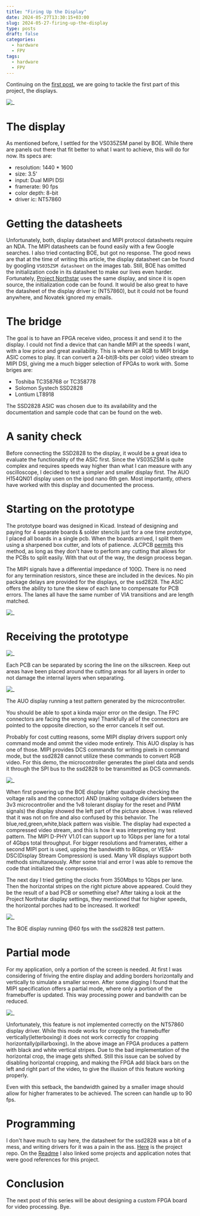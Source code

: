 ```yaml
---
title: "Firing Up the Display"
date: 2024-05-27T13:30:15+03:00
slug: 2024-05-27-firing-up-the-display
type: posts
draft: false
categories:
  - hardware
  - FPV
tags:
  - hardware
  - FPV
---
```


Continuing on the [first post](/posts/making-an-fpv-goggle-tick/), we are going to tackle the first part of this project, the displays. 

![_](/images/Firing-up-the-display/3.jpg)

# The display

As mentioned before, I settled for the VS035ZSM panel by BOE. While there are panels out there that fit better to what I want to achieve, this will do for now. Its specs are:

- resolution:   1440 * 1600
- size:         3.5'
- input:        Dual MIPI DSI
- framerate:    90 fps
- color depth:  8-bit
- driver ic:    NT57860

# Getting the datasheets

Unfortunately, both, display datasheet and MIPI protocol datasheets require an NDA. The MIPI datasheets can be found easily with a few Google searches. I also tried contacting BOE, but got no response. The good news are that at the time of writing this article, the display datasheet can be found by googling `VS035ZSM datasheet` on the images tab. Still, BOE has omitted the initialization code in its datasheet to make our lives even harder. Fortunately, [Project Northstar](https://www.projectnorthstar.org/) uses the same display, and since it is open source, the initialization code can be found. It would be also great to have the datasheet of the display driver ic (NT57860), but it could not be found anywhere, and Novatek ignored my emails. 

# The bridge

The goal is to have an FPGA receive video, process it and send it to the display. I could not find a device that can handle MIPI at the speeds I want, with a low price and great availability. This is where an RGB to MIPI bridge ASIC comes to play. It can convert a 24-bit(8-bits per color) video stream to MIPI DSI, giving me a much bigger selection of FPGAs to work with. Some briges are:
- Toshiba TC358768 or TC358778
- Solomon Systech SSD2828
- Lontium LT8918

The SSD2828 ASIC was chosen due to its availability and the documentation and sample code that can be found on the web.

# A sanity check

Before connecting the SSD2828 to the display, it would be a great idea to evaluate the functionality of the ASIC first. Since the VS035ZSM is quite complex and requires speeds way higher than what I can measure with any oscilloscope, I decided to test a simpler and smaller display first. The AUO H154QN01 display usen on the ipod nano 6th gen. Most importantly, others have worked with this display and documented the process. 

# Starting on the prototype

The prototype board was designed in Kicad. Instead of designing and paying for 4 separate boards & solder stencils just for a one time prototype, I placed all boards in a single pcb. When the boards arrived, I split them using a sharpened box cutter, and lots of patience. JLCPCB [permits](https://jlcpcb.com/help/article/PCB-Panelization) this method, as long as they don't have to perform any cutting that allows for the PCBs to split easily. With that out of the way, the design process began.

The MIPI signals have a differential impedance of 100Ω. There is no need for any termination resistors, since these are included in the devices. No pin package delays are provided for the displays, or the ssd2828. The ASIC offers the ability to tune the skew of each lane to compensate for PCB errors. The lanes all have the same number of VIA transitions and are length matched.

![_](/images/Firing-up-the-display/4.png)

# Receiving the prototype

![_](/images/Firing-up-the-display/2.jpg)

Each PCB can be separated by scoring the line on the silkscreen. Keep out areas have been placed around the cutting areas for all layers in order to not damage the internal layers when separating. 

![_](/images/Firing-up-the-display/5.jpg)

The AUO display running a test pattern generated by the microcontroller.

You should be able to spot a kinda major error on the design. The FPC connectors are facing the wrong way! Thankfully all of the connectors are pointed to the opposite direction, so the error cancels it self out.

Probably for cost cutting reasons, some MIPI display drivers support only command mode and ommit the video mode entirely. This AUO display is has one of those. MIPI provides DCS commands for writing pixels in command mode, but the ssd2828 cannot utilize these commands to convert RGB video. For this demo, the microcontroller generates the pixel data and sends it through the SPI bus to the ssd2828 to be transmitted as DCS commands.


![_](/images/Firing-up-the-display/8.jpg)

When first powering up the BOE display (after quadruple checking the voltage rails and the connector) AND (making voltage dividers between the 3v3 microcontroller and the 1v8 tolerant display for the reset and PWM signals) the display showed the left part of the picture above. I was relieved that it was not on fire and also confused by this behavior. The blue,red,green,white,black pattern was visible. The display had expected a compressed video stream, and this is how it was interpreting my test pattern. The MIPI D-PHY V1.01 can support up to 1Gbps per lane for a total of 4Gbps total throughput. For bigger resolutions and framerates, either a second MIPI port is used, upping the bandwidth to 8Gbps, or VESA-DSC(Display Stream Compression) is used. Many VR displays support both methods simultaneously. After some trial and error I was able to remove the code that initialized the compression. 

The next day I tried getting the clocks from 350Mbps to 1Gbps per lane. Then the horizontal stripes on the right picture above appeared. Could they be the result of a bad PCB or something else? After taking a look at the Project Northstar display settings, they mentioned that for higher speeds, the horizontal porches had to be increased. It worked!

![_](/images/Firing-up-the-display/1.jpg)

The BOE display running @60 fps with the ssd2828 test pattern.

# Partial mode

For my application, only a portion of the screen is needed. At first I was considering of friving the entire display and adding borders horizontally and vertically to simulate a smaller screen. After some digging I found that the MIPI specification offers a partial mode, where only a portion of the framebuffer is updated. This way processing power and bandwith can be reduced. 

![_](/images/Firing-up-the-display/10.jpg)

Unfortunately, this feature is not implemented correctly on the NT57860 display driver. While this mode works for cropping the framebuffer vertically(letterboxing) it does not work correctly for cropping horizontally(pillarboxing). In the above image an FPGA produces a pattern with black and white vertical stripes. Due to the bad implementation of the horizontal crop, the image gets shifted. Still this issue can be solved by disabling horizontal cropping, and making the FPGA add black bars on the left and right part of the video, to give the illusion of this feature working properly. 

Even with this setback, the bandwidth gained by a smaller image should allow for higher framerates to be achieved. The screen can handle up to 90 fps.

# Programming 

I don't have much to say here, the datasheet for the ssd2828 was a bit of a mess, and writing drivers for it was a pain in the ass. [Here](https://github.com/dartcom/ssd2828-dev) is the project repo. On the [Readme](https://github.com/dartcom/ssd2828-dev/blob/master/README.md) I also linked some projects and application notes that were good references for this project. 

# Conclusion 

The next post of this series will be about designing a custom FPGA board for video processing. Bye.